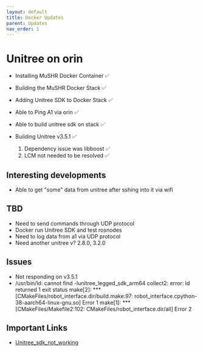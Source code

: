 ```yaml
---
layout: default
title: Docker Updates
parent: Updates
nav_order: 1
---
```


# Unitree on orin

- Installing MuSHR Docker Container  ✅
- Building the MuSHR Docker Stack    ✅
- Adding Unitree SDK to Docker Stack ✅
- Able to Ping A1 via orin           ✅
- Able to build unitree sdk on stack ✅

- Building Unitree v3.5.1            ✅
    1. Dependency issue was libboost ✅
    2. LCM not needed to be resolved ✅



## Interesting developments
- Able to get "some" data from 
  unitree after sshing into it via 
  wifi

## TBD

- Need to send commands through UDP protocol
- Docker run Unitree SDK and test rosnodes
- Need to log data from a1 via UDP protocol
- Need another unitree v? 2.8.0, 3.2.0

## Issues
- Not responding on v3.5.1
- /usr/bin/ld: cannot find -lunitree_legged_sdk_arm64
collect2: error: ld returned 1 exit status
make[2]: *** [CMakeFiles/robot_interface.dir/build.make:97: robot_interface.cpython-38-aarch64-linux-gnu.so] Error 1
make[1]: *** [CMakeFiles/Makefile2:102: CMakeFiles/robot_interface.dir/all] Error 2



## Important Links
- [Unitree_sdk_not_working](https://forum.mybotshop.de/t/unitree-a1-unitree-legged-sdk-is-not-working/611)

